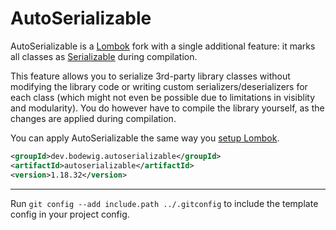 # AutoSerializable

AutoSerializable is a [Lombok](https://github.com/projectlombok/lombok) fork with a single additional feature:
it marks all classes as [Serializable](https://docs.oracle.com/en/java/javase/19/docs/api/java.base/java/io/Serializable.html) during compilation.

This feature allows you to serialize 3rd-party library classes without modifying the library code or writing custom serializers/deserializers for each class (which might not even be possible due to limitations in visiblity and modularity). You do however have to compile the library yourself, as the changes are applied during compilation.

You can apply AutoSerializable the same way you [setup Lombok](https://projectlombok.org/setup/).

```xml
<groupId>dev.bodewig.autoserializable</groupId>
<artifactId>autoserializable</artifactId>
<version>1.18.32</version>
```

---

Run `git config --add include.path ../.gitconfig` to include the template config in your project config.
